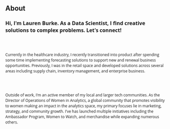 
## About 


<h1 style="font-family:Open Sans; font-size:16px;">
  Hi, I'm Lauren Burke. As a Data Scientist, I find creative solutions to complex problems. Let's connect!
</h1>
</br></br>
<p style="font-family:Open Sans; font-size:12px;">
Currently in the healthcare industry, I recently transitioned into product after spending some time implementing forecasting solutions to support new and renewal business opportunities. Previously, I was in the retail space and developed solutions across several areas including supply chain, inventory management, and enterprise business. 
</p>
</br></br>
<p style="font-family:Open Sans; font-size:12px;">
Outside of work, I'm an active member of my local and larger tech communities. 
As the Director of Operations of Women in Analytics, a global community that promotes visibility to women making an impact in the analytics space, my primary focuses lie in marketing, strategy, and community growth. I've has launched multiple initiatives including the Ambassador Program, Women to Watch, and merchandise while expanding numerous others.
</p>

